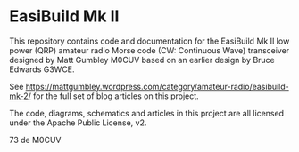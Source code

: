 # EasiBuild Mk II

This repository contains code and documentation for the EasiBuild Mk II low
power (QRP) amateur radio Morse code (CW: Continuous Wave) transceiver designed
by Matt Gumbley M0CUV based on an earlier design by Bruce Edwards G3WCE.

See https://mattgumbley.wordpress.com/category/amateur-radio/easibuild-mk-2/ for
the full set of blog articles on this project.

The code, diagrams, schematics and articles in this project are all licensed
under the Apache Public License, v2.

73 de M0CUV

